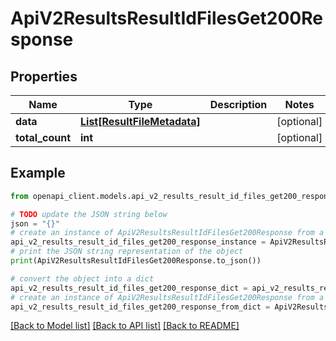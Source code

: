 # ApiV2ResultsResultIdFilesGet200Response


## Properties

Name | Type | Description | Notes
------------ | ------------- | ------------- | -------------
**data** | [**List[ResultFileMetadata]**](ResultFileMetadata.md) |  | [optional] 
**total_count** | **int** |  | [optional] 

## Example

```python
from openapi_client.models.api_v2_results_result_id_files_get200_response import ApiV2ResultsResultIdFilesGet200Response

# TODO update the JSON string below
json = "{}"
# create an instance of ApiV2ResultsResultIdFilesGet200Response from a JSON string
api_v2_results_result_id_files_get200_response_instance = ApiV2ResultsResultIdFilesGet200Response.from_json(json)
# print the JSON string representation of the object
print(ApiV2ResultsResultIdFilesGet200Response.to_json())

# convert the object into a dict
api_v2_results_result_id_files_get200_response_dict = api_v2_results_result_id_files_get200_response_instance.to_dict()
# create an instance of ApiV2ResultsResultIdFilesGet200Response from a dict
api_v2_results_result_id_files_get200_response_from_dict = ApiV2ResultsResultIdFilesGet200Response.from_dict(api_v2_results_result_id_files_get200_response_dict)
```
[[Back to Model list]](../README.md#documentation-for-models) [[Back to API list]](../README.md#documentation-for-api-endpoints) [[Back to README]](../README.md)


